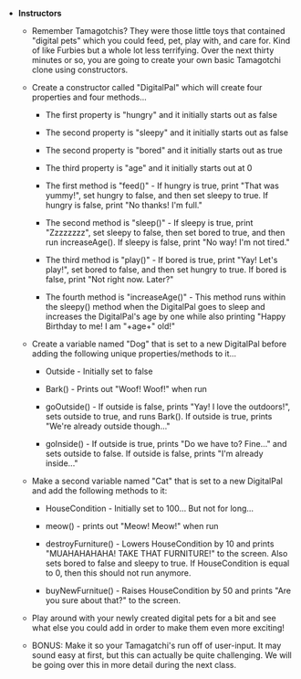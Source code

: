 
* **Instructors**

	* Remember Tamagotchis? They were those little toys that contained "digital pets" which you could feed, pet, play with, and care for. Kind of like Furbies but a whole lot less terrifying. Over the next thirty minutes or so, you are going to create your own basic Tamagotchi clone using constructors.

	* Create a constructor called "DigitalPal" which will create four properties and four methods...

		* The first property is "hungry" and it initially starts out as false

		* The second property is "sleepy" and it initially starts out as false

		* The second property is "bored" and it initially starts out as true

		* The third property is "age" and it initially starts out at 0

		* The first method is "feed()" - If hungry is true, print "That was yummy!", set hungry to false, and then set sleepy to true. If hungry is false, print "No thanks! I'm full."

		* The second method is "sleep()" - If sleepy is true, print "Zzzzzzzz", set sleepy to false, then set bored to true, and then run increaseAge(). If sleepy is false, print "No way! I'm not tired."

		* The third method is "play()" - If bored is true, print "Yay! Let's play!", set bored to false, and then set hungry to true. If bored is false, print "Not right now. Later?"

		* The fourth method is "increaseAge()" - This method runs within the sleepy() method when the DigitalPal goes to sleep and increases the DigitalPal's age by one while also printing "Happy Birthday to me! I am "+age+" old!"

	* Create a variable named "Dog" that is set to a new DigitalPal before adding the following unique properties/methods to it...
		
		* Outside - Initially set to false

		* Bark() - Prints out "Woof! Woof!" when run

		* goOutside() - If outside is false, prints "Yay! I love the outdoors!", sets outside to true, and runs Bark(). If outside is true, prints "We're already outside though..."

		* goInside() - If outside is true, prints "Do we have to? Fine..." and sets outside to false. If outside is false, prints "I'm already inside..."

	* Make a second variable named "Cat" that is set to a new DigitalPal and add the following methods to it:
		
		* HouseCondition - Initially set to 100... But not for long...

		* meow() - prints out "Meow! Meow!" when run

		* destroyFurniture() - Lowers HouseCondition by 10 and prints "MUAHAHAHAHA! TAKE THAT FURNITURE!" to the screen. Also sets bored to false and sleepy to true. If HouseCondition is equal to 0, then this should not run anymore.

		* buyNewFurnitue() - Raises HouseCondition by 50 and prints "Are you sure about that?" to the screen.

	* Play around with your newly created digital pets for a bit and see what else you could add in order to make them even more exciting!

	* BONUS: Make it so your Tamagatchi's run off of user-input. It may sound easy at first, but this can actually be quite challenging. We will be going over this in more detail during the next class.
